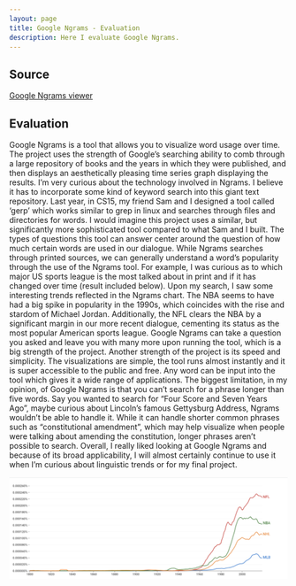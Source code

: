 ```yaml
---
layout: page
title: Google Ngrams - Evaluation
description: Here I evaluate Google Ngrams.
---
```

## Source

[Google Ngrams viewer](https://books.google.com/ngrams/)

## Evaluation 

Google Ngrams is a tool that allows you to visualize word usage over time. The project uses the strength of Google’s searching ability to comb through a large repository of books and the years in which they were published, and then displays an aesthetically pleasing time series graph displaying the results.
I’m very curious about the technology involved in Ngrams. I believe it has to incorporate some kind of keyword search into this giant text repository. Last year, in CS15, my friend Sam and I designed a tool called ‘gerp’ which works similar to grep in linux and searches through files and directories for words. I would imagine this project uses a similar, but significantly more sophisticated tool compared to what Sam and I built.
The types of questions this tool can answer center around the question of how much certain words are used in our dialogue. While Ngrams searches through printed sources, we can generally understand a word’s popularity through the use of the Ngrams tool. For example, I was curious as to which major US sports league is the most talked about in print and if it has changed over time (result included below). Upon my search, I saw some interesting trends reflected in the Ngrams chart. The NBA seems to have had a big spike in popularity in the 1990s, which coincides with the rise and stardom of Michael Jordan. Additionally, the NFL clears the NBA by a significant margin in our more recent dialogue, cementing its status as the most popular American sports league. Google Ngrams can take a question you asked and leave you with many more upon running the tool, which is a big strength of the project.
Another strength of the project is its speed and simplicity. The visualizations are simple, the tool runs almost instantly and it is super accessible to the public and free. Any word can be input into the tool which gives it a wide range of applications.
The biggest limitation, in my opinion, of Google Ngrams is that you can’t search for a phrase longer than five words. Say you wanted to search for “Four Score and Seven Years Ago”, maybe curious about Lincoln’s famous Gettysburg Address, Ngrams wouldn’t be able to handle it. While it can handle shorter common phrases such as “constitutional amendment”, which may help visualize when people were talking about amending the constitution, longer phrases aren’t possible to search.
Overall, I really liked looking at Google Ngrams and because of its broad applicability, I will almost certainly continue to use it when I’m curious about linguistic trends or for my final project.

![Ngrams plot I generated relating the popularity of the NBA, NFL, MLB and NHL](./_evaluations/ngrams.png)

